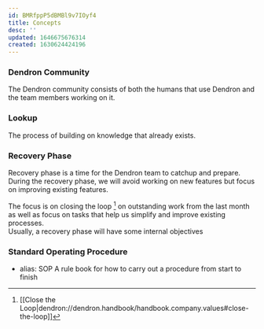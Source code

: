 ```yaml
---
id: BMRfppP5dBMBl9v7IOyf4
title: Concepts
desc: ''
updated: 1646675676314
created: 1630624424196
---
```


### Dendron Community

The Dendron community consists of both the humans that use Dendron and the team members working on it.

### Lookup

The process of building on knowledge that already exists.

### Recovery Phase

Recovery phase is a time for the Dendron team to catchup and prepare. 
During the recovery phase, we will avoid working on new features but focus on improving existing features. 

The focus is on closing the loop [^loop] on outstanding work from the last month as well as focus on tasks that help us simplify and improve existing processes.  
Usually, a recovery phase will have some internal objectives

### Standard Operating Procedure
- alias: SOP
A rule book for how to carry out a procedure from start to finish


[^loop]: [[Close the Loop|dendron://dendron.handbook/handbook.company.values#close-the-loop]]